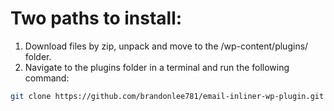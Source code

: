 # Two paths to install:

1. Download files by zip, unpack and move to the /wp-content/plugins/ folder.
2. Navigate to the plugins folder in a terminal and run the following command: 
```bash
git clone https://github.com/brandonlee781/email-inliner-wp-plugin.git
```